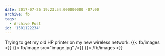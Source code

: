 ```yaml
---
date: 2017-07-26 19:23:54.000000000 -07:00
archive: fb
tags: 
  - Archive Post
id: '1501122234'
---
```


Trying to get my old HP printer on my new wireless network.
{{< fb/images >}}
{{< fb/image src="image.jpg" />}}
{{< /fb/images >}}
